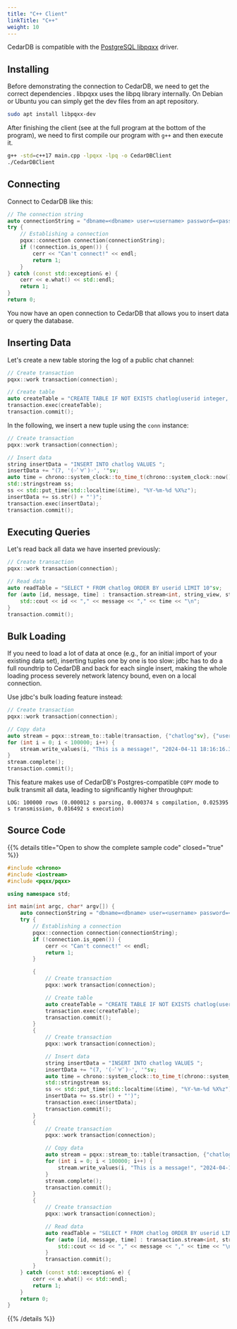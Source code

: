 ```yaml
---
title: "C++ Client"
linkTitle: "C++"
weight: 10
---
```


CedarDB is compatible with the [PostgreSQL libpqxx](https://pqxx.org/development/libpqxx/) driver.

## Installing

Before demonstrating the connection to CedarDB, we need to get the correct dependencies .
libpqxx uses the libpq library internally.
On Debian or Ubuntu you can simply get the dev files from an apt repository.
```bash
sudo apt install libpqxx-dev
```

After finishing the client (see at the full program at the bottom of the program), we need to first compile our program with `g++` and then execute it.
```bash
g++ -std=c++17 main.cpp -lpqxx -lpq -o CedarDBClient
./CedarDBClient
```

## Connecting
Connect to CedarDB like this:
```cpp
// The connection string
auto connectionString = "dbname=<dbname> user=<username> password=<password> host=localhost port=5432";
try {
    // Establishing a connection
    pqxx::connection connection(connectionString);
    if (!connection.is_open()) {
        cerr << "Can't connect!" << endl;
        return 1;
    }
} catch (const std::exception& e) {
    cerr << e.what() << std::endl;
    return 1;
}
return 0;

```
You now have an open connection to CedarDB that allows you to insert data or query the database.

## Inserting Data

Let's create a new table storing the log of a public chat channel:

```cpp
// Create transaction
pqxx::work transaction(connection);

// Create table
auto createTable = "CREATE TABLE IF NOT EXISTS chatlog(userid integer, message text, ts timestamptz)"sv;
transaction.exec(createTable);
transaction.commit();
```
In the following, we insert a new tuple using the `conn` instance:

```cpp
// Create transaction
pqxx::work transaction(connection);

// Insert data
string insertData = "INSERT INTO chatlog VALUES ";
insertData += "(7, '(☞ﾟ∀ﾟ)☞', '"sv;
auto time = chrono::system_clock::to_time_t(chrono::system_clock::now());
std::stringstream ss;
ss << std::put_time(std::localtime(&time), "%Y-%m-%d %X%z");
insertData += ss.str() + "')";
transaction.exec(insertData);
transaction.commit();
```

## Executing Queries

Let's read back all data we have inserted previously:

```cpp
// Create transaction
pqxx::work transaction(connection);

// Read data
auto readTable = "SELECT * FROM chatlog ORDER BY userid LIMIT 10"sv;
for (auto [id, message, time] : transaction.stream<int, string_view, string_view>(readTable)) {
    std::cout << id << "," << message << "," << time << "\n";
}
transaction.commit();
```

## Bulk Loading
If you need to load a lot of data at once (e.g., for an initial import of your existing data set), inserting tuples one by one is too slow:
jdbc has to do a full roundtrip to CedarDB and back for each single insert, making the whole loading process severely network latency bound, even on a local connection.

Use jdbc's bulk loading feature instead:

```cpp
// Create transaction
pqxx::work transaction(connection);

// Copy data
auto stream = pqxx::stream_to::table(transaction, {"chatlog"sv}, {"userid", "message", "ts"});
for (int i = 0; i < 100000; i++) {
    stream.write_values(i, "This is a message!", "2024-04-11 18:16:16.368000+00");
}
stream.complete();
transaction.commit();
```

This feature makes use of CedarDB's Postgres-compatible `COPY` mode to bulk transmit all data, leading to significantly higher throughput:

```
LOG: 100000 rows (0.000012 s parsing, 0.000374 s compilation, 0.025395 s transmission, 0.016492 s execution)
```


## Source Code

{{% details title="Open to show the complete sample code" closed="true" %}}

```cpp
#include <chrono>
#include <iostream>
#include <pqxx/pqxx>

using namespace std;

int main(int argc, char* argv[]) {
    auto connectionString = "dbname=<dbname> user=<username> password=<password> host=localhost port=5432";
    try {
        // Establishing a connection
        pqxx::connection connection(connectionString);
        if (!connection.is_open()) {
            cerr << "Can't connect!" << endl;
            return 1;
        }

        {
            // Create transaction
            pqxx::work transaction(connection);

            // Create table
            auto createTable = "CREATE TABLE IF NOT EXISTS chatlog(userid integer, message text, ts timestamptz)"sv;
            transaction.exec(createTable);
            transaction.commit();
        }
        {
            // Create transaction
            pqxx::work transaction(connection);

            // Insert data
            string insertData = "INSERT INTO chatlog VALUES ";
            insertData += "(7, '(☞ﾟ∀ﾟ)☞', '"sv;
            auto time = chrono::system_clock::to_time_t(chrono::system_clock::now());
            std::stringstream ss;
            ss << std::put_time(std::localtime(&time), "%Y-%m-%d %X%z");
            insertData += ss.str() + "')";
            transaction.exec(insertData);
            transaction.commit();
        }
        {
            // Create transaction
            pqxx::work transaction(connection);

            // Copy data
            auto stream = pqxx::stream_to::table(transaction, {"chatlog"sv}, {"userid", "message", "ts"});
            for (int i = 0; i < 100000; i++) {
                stream.write_values(i, "This is a message!", "2024-04-11 18:16:16.368000+00");
            }
            stream.complete();
            transaction.commit();
        }
        {
            // Create transaction
            pqxx::work transaction(connection);

            // Read data
            auto readTable = "SELECT * FROM chatlog ORDER BY userid LIMIT 10"sv;
            for (auto [id, message, time] : transaction.stream<int, string_view, string_view>(readTable)) {
                std::cout << id << "," << message << "," << time << "\n";
            }
            transaction.commit();
        }
    } catch (const std::exception& e) {
        cerr << e.what() << std::endl;
        return 1;
    }
    return 0;
}
```

{{% /details %}}
